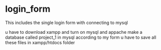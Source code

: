 # login_form
This includes the single login form with connecting to mysql

u have to download xampp and turn on mysql and appache
make a database called project_1 in mysql according to my form
u have to save all these files in xampp/htdocs folder
